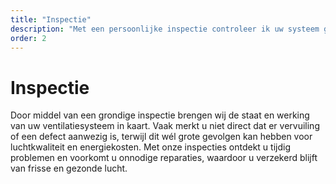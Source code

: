 ```yaml
---
title: "Inspectie"
description: "Met een persoonlijke inspectie controleer ik uw systeem grondig. Problemen komen zo op tijd aan het licht en de luchtkwaliteit blijft op peil."
order: 2
---
```


# Inspectie

Door middel van een grondige inspectie brengen wij de staat en werking van uw ventilatiesysteem in kaart. Vaak merkt u niet direct dat er vervuiling of een defect aanwezig is, terwijl dit wél grote gevolgen kan hebben voor luchtkwaliteit en energiekosten. Met onze inspecties ontdekt u tijdig problemen en voorkomt u onnodige reparaties, waardoor u verzekerd blijft van frisse en gezonde lucht.